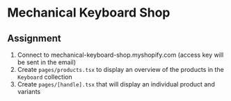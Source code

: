 # Mechanical Keyboard Shop

## Assignment

1. Connect to mechanical-keyboard-shop.myshopify.com (access key will be sent in the email)
2. Create `pages/products.tsx` to display an overview of the products in the `Keyboard` collection
3. Create `pages/[handle].tsx` that will display an individual product and variants